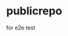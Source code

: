 # publicrepo
for e2e test


























































































































































































































































































































































































































































































































































































































































































































































































































































































































































































































































































































































































































































































































































































































































































































































































































































































































































































































































































































































































































































































































































































































































































































































































































































































































































































































































































































































































































































































































































































































































































































































































































